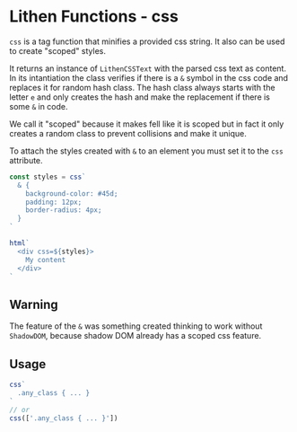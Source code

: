 # Lithen Functions - css

`css` is a tag function that minifies a provided css string. It also can be used to create "scoped" 
styles.

It returns an instance of `LithenCSSText` with the parsed css text as content. In its intantiation 
the class verifies if there is a `&` symbol in the css code and replaces it for random hash class. 
The hash class always starts with the letter `e` and only creates the hash and make the replacement 
if there is some `&` in code.

We call it "scoped" because it makes fell like it is scoped but in fact it only creates a
random class to prevent collisions and make it unique.

To attach the styles created with `&` to an element you must set it to the `css` attribute.
```ts
const styles = css`
  & {
    background-color: #45d;
    padding: 12px;
    border-radius: 4px;
  }
`

html`
  <div css=${styles}>
    My content
  </div>
`
```

## Warning
The feature of the `&` was something created thinking to work without `ShadowDOM`, because shadow DOM
already has a scoped css feature.

## Usage
```ts
css`
  .any_class { ... }
`
// or
css(['.any_class { ... }'])
```
